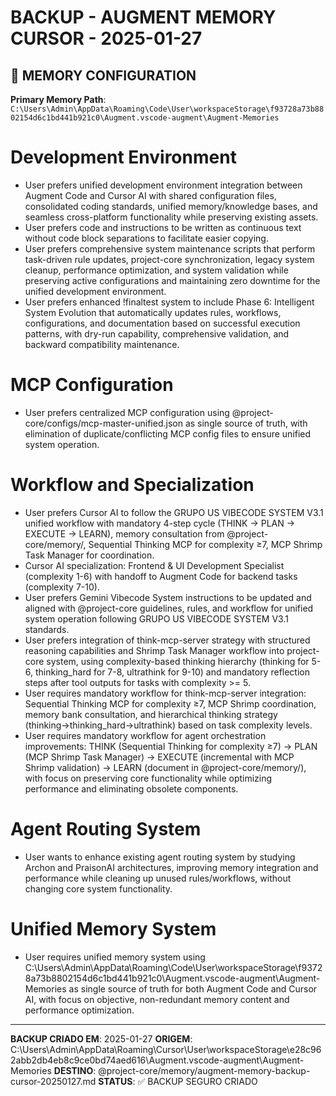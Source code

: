 # BACKUP - AUGMENT MEMORY CURSOR - 2025-01-27

## 📂 MEMORY CONFIGURATION

**Primary Memory Path**: `C:\Users\Admin\AppData\Roaming\Code\User\workspaceStorage\f93728a73b8802154d6c1bd441b921c0\Augment.vscode-augment\Augment-Memories`

# Development Environment
- User prefers unified development environment integration between Augment Code and Cursor AI with shared configuration files, consolidated coding standards, unified memory/knowledge bases, and seamless cross-platform functionality while preserving existing assets.
- User prefers code and instructions to be written as continuous text without code block separations to facilitate easier copying.
- User prefers comprehensive system maintenance scripts that perform task-driven rule updates, project-core synchronization, legacy system cleanup, performance optimization, and system validation while preserving active configurations and maintaining zero downtime for the unified development environment.
- User prefers enhanced !finaltest system to include Phase 6: Intelligent System Evolution that automatically updates rules, workflows, configurations, and documentation based on successful execution patterns, with dry-run capability, comprehensive validation, and backward compatibility maintenance.

# MCP Configuration
- User prefers centralized MCP configuration using @project-core/configs/mcp-master-unified.json as single source of truth, with elimination of duplicate/conflicting MCP config files to ensure unified system operation.

# Workflow and Specialization
- User prefers Cursor AI to follow the GRUPO US VIBECODE SYSTEM V3.1 unified workflow with mandatory 4-step cycle (THINK → PLAN → EXECUTE → LEARN), memory consultation from @project-core/memory/, Sequential Thinking MCP for complexity ≥7, MCP Shrimp Task Manager for coordination.
- Cursor AI specialization: Frontend & UI Development Specialist (complexity 1-6) with handoff to Augment Code for backend tasks (complexity 7-10).
- User prefers Gemini Vibecode System instructions to be updated and aligned with @project-core guidelines, rules, and workflow for unified system operation following GRUPO US VIBECODE SYSTEM V3.1 standards.
- User prefers integration of think-mcp-server strategy with structured reasoning capabilities and Shrimp Task Manager workflow into project-core system, using complexity-based thinking hierarchy (thinking for 5-6, thinking_hard for 7-8, ultrathink for 9-10) and mandatory reflection steps after tool outputs for tasks with complexity >= 5.
- User requires mandatory workflow for think-mcp-server integration: Sequential Thinking MCP for complexity ≥7, MCP Shrimp coordination, memory bank consultation, and hierarchical thinking strategy (thinking→thinking_hard→ultrathink) based on task complexity levels.
- User requires mandatory workflow for agent orchestration improvements: THINK (Sequential Thinking for complexity ≥7) → PLAN (MCP Shrimp Task Manager) → EXECUTE (incremental with MCP Shrimp validation) → LEARN (document in @project-core/memory/), with focus on preserving core functionality while optimizing performance and eliminating obsolete components.

# Agent Routing System
- User wants to enhance existing agent routing system by studying Archon and PraisonAI architectures, improving memory integration and performance while cleaning up unused rules/workflows, without changing core system functionality.

# Unified Memory System
- User requires unified memory system using C:\Users\Admin\AppData\Roaming\Code\User\workspaceStorage\f93728a73b8802154d6c1bd441b921c0\Augment.vscode-augment\Augment-Memories as single source of truth for both Augment Code and Cursor AI, with focus on objective, non-redundant memory content and performance optimization.

---

**BACKUP CRIADO EM**: 2025-01-27
**ORIGEM**: C:\Users\Admin\AppData\Roaming\Cursor\User\workspaceStorage\e28c962abb2db4eb8c9ce0bd74aed616\Augment.vscode-augment\Augment-Memories
**DESTINO**: @project-core/memory/augment-memory-backup-cursor-20250127.md
**STATUS**: ✅ BACKUP SEGURO CRIADO
